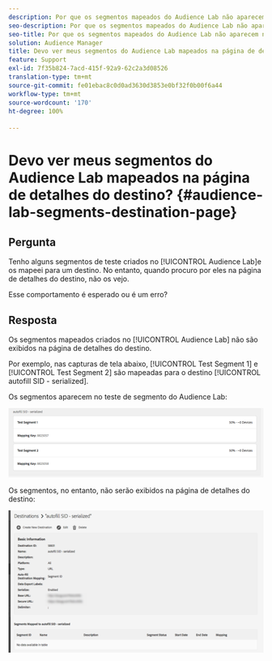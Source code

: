 ```yaml
---
description: Por que os segmentos mapeados do Audience Lab não aparecem na página de detalhes do destino.
seo-description: Por que os segmentos mapeados do Audience Lab não aparecem na página de detalhes do destino.
seo-title: Por que os segmentos mapeados do Audience Lab não aparecem na página de detalhes do destino.
solution: Audience Manager
title: Devo ver meus segmentos do Audience Lab mapeados na página de detalhes do destino?
feature: Support
exl-id: 7f35b824-7acd-415f-92a9-62c2a3d08526
translation-type: tm+mt
source-git-commit: fe01ebac8c0d0ad3630d3853e0bf32f0b00f6a44
workflow-type: tm+mt
source-wordcount: '170'
ht-degree: 100%

---
```


# Devo ver meus segmentos do Audience Lab mapeados na página de detalhes do destino? {#audience-lab-segments-destination-page}

## Pergunta

Tenho alguns segmentos de teste criados no [!UICONTROL Audience Lab]e os mapeei para um destino. No entanto, quando procuro por eles na página de detalhes do destino, não os vejo.

Esse comportamento é esperado ou é um erro?

## Resposta

Os segmentos mapeados criados no [!UICONTROL Audience Lab] não são exibidos na página de detalhes do destino.

Por exemplo, nas capturas de tela abaixo, [!UICONTROL Test Segment 1] e [!UICONTROL Test Segment 2] são mapeadas para o destino [!UICONTROL autofill SID - serialized].

Os segmentos aparecem no teste de segmento do Audience Lab:

![Imagem de visualização do segmento do Audience Lab](assets/should_i_see_my_aamlab01.png)

Os segmentos, no entanto, não serão exibidos na página de detalhes do destino:

![Imagem da página de detalhes do destino](assets/should_i_see_my_aamlab02.png)
